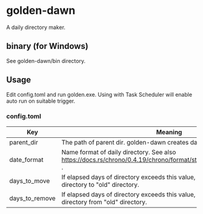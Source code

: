 # golden-dawn
A daily directory maker.

## binary (for Windows)
See golden-dawn/bin directory.

## Usage
Edit config.toml and run golden.exe.
Using with Task Scheduler will enable auto run on suitable trigger.

### config.toml

| Key | Meaning |
| ------------- | ------------- |
| parent_dir | The path of parent dir. golden-dawn creates daily directory in parent dir.  |
| date_format | Name format of daily directory. See also https://docs.rs/chrono/0.4.19/chrono/format/strftime/index.html#specifiers . |
| days_to_move | If elapsed days of directory exceeds this value, golden-dawn move that directory to "old" directory. |
| days_to_remove | If elapsed days of directory exceeds this value, golden-dawn remove that directory from "old" directory. |
